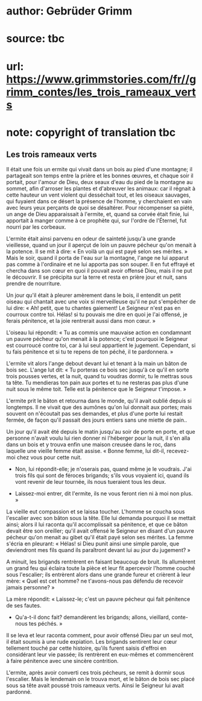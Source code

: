 # author: Gebrüder Grimm
# source: tbc
# url: https://www.grimmstories.com/fr//grimm_contes/les_trois_rameaux_verts
# note: copyright of translation tbc

## Les trois rameaux verts 

Il était une fois un ermite qui vivait dans un bois au pied d'une
montagne; il partageait son temps entre la prière et les bonnes œuvres,
et chaque soir il portait, pour l'amour de Dieu, deux seaux d'eau du
pied de la montagne au sommet, afin d'arroser les plantes et
d'abreuver les animaux: car il régnait à cette hauteur un vent violent
qui desséchait tout, et les oiseaux sauvages, qui fuyaient dans ce
désert la présence de l'homme, y cherchaient en vain avec leurs yeux
perçants de quoi se désaltérer. Pour récompenser sa piété, un ange de
Dieu apparaissait à l'ermite, et, quand sa corvée était finie, lui
apportait à manger comme à ce prophète qui, sur l'ordre de l'Éternel,
fut nourri par les corbeaux.

L'ermite était ainsi parvenu en odeur de sainteté jusqu'à une grande
vieillesse, quand un jour il aperçut de loin un pauvre pécheur qu'on
menait à la potence. Il se mit à dire: « En voilà un qui est payé selon
ses mérites. » Mais le soir, quand il porta de l'eau sur la montagne,
l'ange ne lui apparut pas comme à l'ordinaire et ne lui apporta pas
son souper. Il en fut effrayé et chercha dans son cœur en quoi il
pouvait avoir offensé Dieu, mais il ne put le découvrir. Il se précipita
sur la terre et resta en prière jour et nuit, sans prendre de
nourriture.

Un jour qu'il était à pleurer amèrement dans le bois, il entendit un
petit oiseau qui chantait avec une voix si merveilleuse qu'il ne put
s'empêcher de lui dire: « Ah! petit, que tu chantes gaiement! Le
Seigneur n'est pas en courroux contre toi. Hélas! si tu pouvais me dire
en quoi je l'ai offensé, je ferais pénitence, et la joie rentrerait
aussi dans mon cœur. »

L'oiseau lui répondit: « Tu as commis une mauvaise action en condamnant
un pauvre pécheur qu'on menait à la potence; c'est pourquoi le
Seigneur est courroucé contre toi, car à lui seul appartient le
jugement. Cependant, si tu fais pénitence et si tu te repens de ton
péché, il te pardonnera. »

L'ermite vit alors l'ange debout devant lui et tenant à la main un
bâton de bois sec. L'ange lut dit: « Tu porteras ce bois sec jusqu'à
ce qu'il en sorte trois pousses vertes, et la nuit, quand tu voudras
dormir, tu le mettras sous ta tête. Tu mendieras ton pain aux portes et
tu ne resteras pas plus d'une nuit sous le même toit. Telle est la
pénitence que le Seigneur t'impose. »

L'ermite prit le bâton et retourna dans le monde, qu'il avait oublié
depuis si longtemps. Il ne vivait que des aumônes qu'on lui donnait aux
portes; mais souvent on n'écoutait pas ses demandes, et plus d'une
porte lui restait fermée, de façon qu'il passait des jours entiers sans
une miette de pain..

Un jour qu'il avait été depuis le matin jusqu'au soir de porte en
porte, et que personne n'avait voulu lui rien donner ni l'héberger
pour la nuit, il s'en alla dans un bois et y trouva enfin une maison
creusée dans le roc, dans laquelle une vieille femme était assise. «
Bonne femme, lui dit-il, recevez-moi chez vous pour cette nuit.

- Non, lui répondit-elle; je n'oserais pas, quand même je le voudrais.
J'ai trois fils qui sont de féroces brigands; s'ils vous voyaient ici,
quand ils vont revenir de leur tournée, ils nous tueraient tous les
deux.

- Laissez-moi entrer, dit l'ermite, ils ne vous feront rien ni à moi
non plus. »

La vieille eut compassion et se laissa toucher. L'homme se coucha sous
l'escalier avec son bâton sous la tête. Elle lui demanda pourquoi il se
mettait ainsi; alors il lui raconta qu'il accomplissait sa pénitence,
et que ce bâton devait être son oreiller; qu'il avait offensé le
Seigneur en disant d'un pauvre pécheur qu'on menait au gibet qu'il
était payé selon ses mérites. La femme s'écria en pleurant: « Hélas! si
Dieu punit ainsi une simple parole, que deviendront mes fils quand ils
paraîtront devant lui au jour du jugement? »

A minuit, les brigands rentrèrent en faisant beaucoup de bruit. Ils
allumèrent un grand feu qui éclaira toute la pièce et leur fit
apercevoir l'homme couché sous l'escalier; ils entrèrent alors dans
une grande fureur et crièrent à leur mère: « Quel est cet homme? ne
t'avons-nous pas défendu de recevoir jamais personne? »

La mère répondit: « Laissez-le; c'est un pauvre pécheur qui fait
pénitence de ses fautes.

- Qu'a-t-il donc fait? demandèrent les brigands; allons, vieillard,
conte-nous tes péchés. »

Il se leva et leur raconta comment, pour avoir offensé Dieu par un seul
mot, il était soumis à une rude expiation. Les brigands sentirent leur
cœur tellement touché par cette histoire, qu'ils furent saisis
d'effroi en considérant leur vie passée; ils rentrèrent en eux-mêmes et
commencèrent à faire pénitence avec une sincère contrition.

L'ermite, après avoir converti ces trois pécheurs, se remit à dormir
sous l'escalier. Mais le lendemain on le trouva mort, et le bâton de
bois sec placé sous sa tête avait poussé trois rameaux verts. Ainsi le
Seigneur lui avait pardonné.
